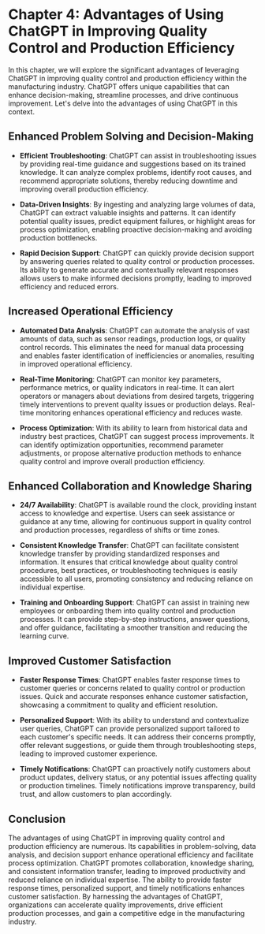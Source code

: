 Chapter 4: Advantages of Using ChatGPT in Improving Quality Control and Production Efficiency
=============================================================================================

In this chapter, we will explore the significant advantages of leveraging ChatGPT in improving quality control and production efficiency within the manufacturing industry. ChatGPT offers unique capabilities that can enhance decision-making, streamline processes, and drive continuous improvement. Let's delve into the advantages of using ChatGPT in this context.

Enhanced Problem Solving and Decision-Making
--------------------------------------------

* **Efficient Troubleshooting**: ChatGPT can assist in troubleshooting issues by providing real-time guidance and suggestions based on its trained knowledge. It can analyze complex problems, identify root causes, and recommend appropriate solutions, thereby reducing downtime and improving overall production efficiency.

* **Data-Driven Insights**: By ingesting and analyzing large volumes of data, ChatGPT can extract valuable insights and patterns. It can identify potential quality issues, predict equipment failures, or highlight areas for process optimization, enabling proactive decision-making and avoiding production bottlenecks.

* **Rapid Decision Support**: ChatGPT can quickly provide decision support by answering queries related to quality control or production processes. Its ability to generate accurate and contextually relevant responses allows users to make informed decisions promptly, leading to improved efficiency and reduced errors.

Increased Operational Efficiency
--------------------------------

* **Automated Data Analysis**: ChatGPT can automate the analysis of vast amounts of data, such as sensor readings, production logs, or quality control records. This eliminates the need for manual data processing and enables faster identification of inefficiencies or anomalies, resulting in improved operational efficiency.

* **Real-Time Monitoring**: ChatGPT can monitor key parameters, performance metrics, or quality indicators in real-time. It can alert operators or managers about deviations from desired targets, triggering timely interventions to prevent quality issues or production delays. Real-time monitoring enhances operational efficiency and reduces waste.

* **Process Optimization**: With its ability to learn from historical data and industry best practices, ChatGPT can suggest process improvements. It can identify optimization opportunities, recommend parameter adjustments, or propose alternative production methods to enhance quality control and improve overall production efficiency.

Enhanced Collaboration and Knowledge Sharing
--------------------------------------------

* **24/7 Availability**: ChatGPT is available round the clock, providing instant access to knowledge and expertise. Users can seek assistance or guidance at any time, allowing for continuous support in quality control and production processes, regardless of shifts or time zones.

* **Consistent Knowledge Transfer**: ChatGPT can facilitate consistent knowledge transfer by providing standardized responses and information. It ensures that critical knowledge about quality control procedures, best practices, or troubleshooting techniques is easily accessible to all users, promoting consistency and reducing reliance on individual expertise.

* **Training and Onboarding Support**: ChatGPT can assist in training new employees or onboarding them into quality control and production processes. It can provide step-by-step instructions, answer questions, and offer guidance, facilitating a smoother transition and reducing the learning curve.

Improved Customer Satisfaction
------------------------------

* **Faster Response Times**: ChatGPT enables faster response times to customer queries or concerns related to quality control or production issues. Quick and accurate responses enhance customer satisfaction, showcasing a commitment to quality and efficient resolution.

* **Personalized Support**: With its ability to understand and contextualize user queries, ChatGPT can provide personalized support tailored to each customer's specific needs. It can address their concerns promptly, offer relevant suggestions, or guide them through troubleshooting steps, leading to improved customer experience.

* **Timely Notifications**: ChatGPT can proactively notify customers about product updates, delivery status, or any potential issues affecting quality or production timelines. Timely notifications improve transparency, build trust, and allow customers to plan accordingly.

Conclusion
----------

The advantages of using ChatGPT in improving quality control and production efficiency are numerous. Its capabilities in problem-solving, data analysis, and decision support enhance operational efficiency and facilitate process optimization. ChatGPT promotes collaboration, knowledge sharing, and consistent information transfer, leading to improved productivity and reduced reliance on individual expertise. The ability to provide faster response times, personalized support, and timely notifications enhances customer satisfaction. By harnessing the advantages of ChatGPT, organizations can accelerate quality improvements, drive efficient production processes, and gain a competitive edge in the manufacturing industry.
